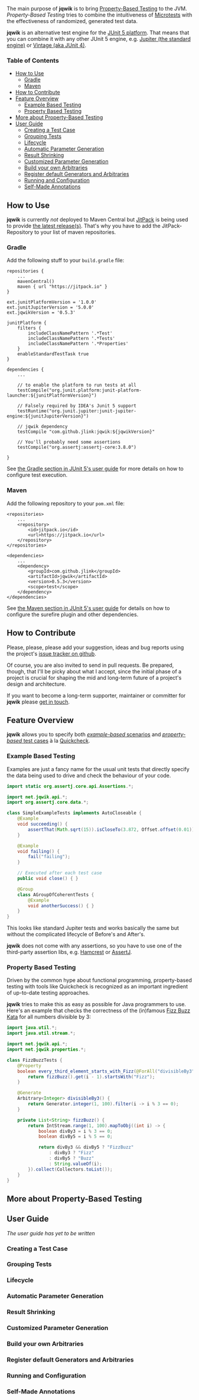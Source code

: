 The main purpose of __jqwik__ is to bring [Property-Based Testing](https://en.wikipedia.org/wiki/Property_testing) 
to the JVM. _Property-Based Testing_ tries to combine the intuitiveness of 
[Microtests](https://www.industriallogic.com/blog/history-microtests/) with the
effectiveness of randomized, generated test data.

__jqwik__ is an alternative test engine for the
[JUnit 5 platform](http://junit.org/junit5/docs/current/api/org/junit/platform/engine/TestEngine.html).
That means that you can combine it with any other JUnit 5 engine, e.g. 
[Jupiter (the standard engine)](http://junit.org/junit5/docs/current/user-guide/#dependency-metadata-junit-jupiter) or 
[Vintage (aka JUnit 4)](http://junit.org/junit5/docs/current/user-guide/#dependency-metadata-junit-vintage).

<!-- START doctoc generated TOC please keep comment here to allow auto update -->
<!-- DON'T EDIT THIS SECTION, INSTEAD RE-RUN doctoc TO UPDATE -->
### Table of Contents  

- [How to Use](#how-to-use)
  - [Gradle](#gradle)
  - [Maven](#maven)
- [How to Contribute](#how-to-contribute)
- [Feature Overview](#feature-overview)
  - [Example Based Testing](#example-based-testing)
  - [Property Based Testing](#property-based-testing)
- [More about Property-Based Testing](#more-about-property-based-testing)
- [User Guide](#user-guide)
  - [Creating a Test Case](#creating-a-test-case)
  - [Grouping Tests](#grouping-tests)
  - [Lifecycle](#lifecycle)
  - [Automatic Parameter Generation](#automatic-parameter-generation)
  - [Result Shrinking](#result-shrinking)
  - [Customized Parameter Generation](#customized-parameter-generation)
  - [Build your own Arbitraries](#build-your-own-arbitraries)
  - [Register default Generators and Arbitraries](#register-default-generators-and-arbitraries)
  - [Running and Configuration](#running-and-configuration)
  - [Self-Made Annotations](#self-made-annotations)

<!-- END doctoc generated TOC please keep comment here to allow auto update -->

## How to Use

__jqwik__ is currently _not_ deployed to Maven Central but [JitPack](https://jitpack.io/) is 
being used to provide [the latest release(s)](https://github.com/jlink/jqwik/releases). 
That's why you have to add the JitPack-Repository to your list of maven repositories.

### Gradle

Add the following stuff to your `build.gradle` file:

```
repositories {
    ...
    mavenCentral()
    maven { url "https://jitpack.io" }
}

ext.junitPlatformVersion = '1.0.0'
ext.junitJupiterVersion = '5.0.0'
ext.jqwikVersion = '0.5.3'

junitPlatform {
	filters {
		includeClassNamePattern '.*Test'
		includeClassNamePattern '.*Tests'
		includeClassNamePattern '.*Properties'
	}
	enableStandardTestTask true
}

dependencies {
    ...

    // to enable the platform to run tests at all
    testCompile("org.junit.platform:junit-platform-launcher:${junitPlatformVersion}")
    
    // Falsely required by IDEA's Junit 5 support
    testRuntime("org.junit.jupiter:junit-jupiter-engine:${junitJupiterVersion}")
    
    // jqwik dependency
    testCompile "com.github.jlink:jqwik:${jqwikVersion}"
    
    // You'll probably need some assertions
    testCompile("org.assertj:assertj-core:3.8.0")

}

```

See [the Gradle section in JUnit 5's user guide](http://junit.org/junit5/docs/current/user-guide/#running-tests-build-gradle)
for more details on how to configure test execution.

### Maven

Add the following repository to your `pom.xml` file:

```
<repositories>
    ...
    <repository>
        <id>jitpack.io</id>
        <url>https://jitpack.io</url>
    </repository>
</repositories>

<dependencies>
    ...
    <dependency>
        <groupId>com.github.jlink</groupId>
        <artifactId>jqwik</artifactId>
        <version>0.5.3</version>
        <scope>test</scope>
    </dependency>
</dependencies>

```

See [the Maven section in JUnit 5's user guide](http://junit.org/junit5/docs/current/user-guide/#running-tests-build-maven)
for details on how to configure the surefire plugin and other dependencies.

## How to Contribute

Please, please, please add your suggestion, ideas and bug reports using the project's
[issue tracker on github](https://github.com/jlink/jqwik/issues).

Of course, you are also invited to send in pull requests. Be prepared, though, that
I'll be picky about what I accept, since the initial phase of a project 
is crucial for shaping the mid and long-term
future of a project's design and architecture.

If you want to become a long-term supporter, maintainer or committer for __jqwik__
please [get in touch](mailto:business@johanneslink.net).

## Feature Overview

__jqwik__ allows you to specify both [_example-based_ scenarios](#example-based-testing) and 
[_property-based_ test cases](#property-based-testing)
à la [Quickcheck](https://en.wikipedia.org/wiki/QuickCheck).


### Example Based Testing

Examples are just a fancy name for the usual unit tests that directly specify the
data being used to drive and check the behaviour of your code. 

```java
import static org.assertj.core.api.Assertions.*;

import net.jqwik.api.*;
import org.assertj.core.data.*;

class SimpleExampleTests implements AutoCloseable {
	@Example
	void succeeding() { 
		assertThat(Math.sqrt(15)).isCloseTo(3.872, Offset.offset(0.01));
	}

	@Example
	void failing() {
		fail("failing");
	}

	// Executed after each test case
	public void close() { }

	@Group
	class AGroupOfCoherentTests {
		@Example
		void anotherSuccess() { }
	}
}
```
This looks like standard Jupiter tests and works basically the same but without
the complicated lifecycle of Before's and After's.

__jqwik__ does not come with any assertions, so you have to use one of the
third-party assertion libs, e.g. [Hamcrest](http://hamcrest.org/) or 
[AssertJ](http://joel-costigliola.github.io/assertj/).


### Property Based Testing

Driven by the common hype about functional programming,
property-based testing with tools like Quickcheck is recognized as an
important ingredient of up-to-date testing approaches.

__jqwik__ tries to make this as easy as possible for Java programmers to use. 
Here's an example that checks the correctness of the (in)famous 
[Fizz Buzz Kata](http://codingdojo.org/kata/FizzBuzz/) for all numbers divisible by 3:

```java
import java.util.*;
import java.util.stream.*;

import net.jqwik.api.*;
import net.jqwik.properties.*;

class FizzBuzzTests {
	@Property
	boolean every_third_element_starts_with_Fizz(@ForAll("divisibleBy3") int i) {
		return fizzBuzz().get(i - 1).startsWith("Fizz");
	}

	@Generate
	Arbitrary<Integer> divisibleBy3() {
		return Generator.integer(1, 100).filter(i -> i % 3 == 0);
	}

	private List<String> fizzBuzz() {
		return IntStream.range(1, 100).mapToObj((int i) -> {
			boolean divBy3 = i % 3 == 0;
			boolean divBy5 = i % 5 == 0;

			return divBy3 && divBy5 ? "FizzBuzz"
				: divBy3 ? "Fizz"
				: divBy5 ? "Buzz"
				: String.valueOf(i);
		}).collect(Collectors.toList());
	}
}
```
## More about Property-Based Testing

## User Guide

_The user guide has yet to be written_

### Creating a Test Case

### Grouping Tests

### Lifecycle

### Automatic Parameter Generation

### Result Shrinking

### Customized Parameter Generation

### Build your own Arbitraries

### Register default Generators and Arbitraries

### Running and Configuration

### Self-Made Annotations